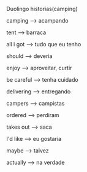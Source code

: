 <p>Duolingo historias(camping)</p>
<p>camping --> acampando</p>
<p>tent --> barraca</p>
<p>all i got --> tudo que eu tenho</p>
<p>should --> deveria</p>
<p>enjoy --> aproveitar, curtir</p>
<p>be careful --> tenha cuidado</p>
<p>delivering --> entregando</p>
<p>campers --> campistas</p>
<p>ordered --> perdiram</p>
<p>takes out --> saca</p>
<p>I'd like --> eu gostaria</p>
<p>maybe --> talvez</p>
<p>actually --> na verdade</p>

